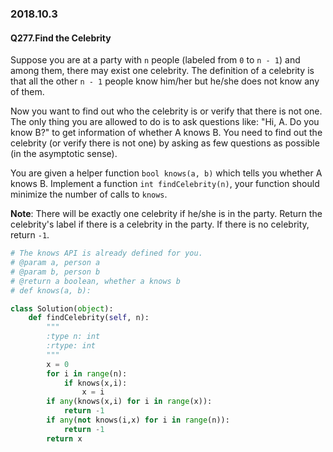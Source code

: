 ### 2018.10.3

#### Q277.Find the Celebrity

Suppose you are at a party with `n` people (labeled from `0` to `n - 1`) and among them, there may exist one celebrity. The definition of a celebrity is that all the other `n - 1` people know him/her but he/she does not know any of them.

Now you want to find out who the celebrity is or verify that there is not one. The only thing you are allowed to do is to ask questions like: "Hi, A. Do you know B?" to get information of whether A knows B. You need to find out the celebrity (or verify there is not one) by asking as few questions as possible (in the asymptotic sense).

You are given a helper function `bool knows(a, b)` which tells you whether A knows B. Implement a function `int findCelebrity(n)`, your function should minimize the number of calls to `knows`.

**Note**: There will be exactly one celebrity if he/she is in the party. Return the celebrity's label if there is a celebrity in the party. If there is no celebrity, return `-1`.

```python
# The knows API is already defined for you.
# @param a, person a
# @param b, person b
# @return a boolean, whether a knows b
# def knows(a, b):

class Solution(object):
    def findCelebrity(self, n):
        """
        :type n: int
        :rtype: int
        """
        x = 0
        for i in range(n):
            if knows(x,i):
                x = i
        if any(knows(x,i) for i in range(x)):
            return -1
        if any(not knows(i,x) for i in range(n)):
            return -1
        return x
```

